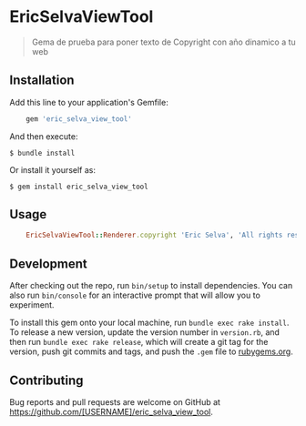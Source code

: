 # EricSelvaViewTool

> Gema de prueba para poner texto de Copyright con año dinamico a tu web

## Installation

Add this line to your application's Gemfile:

```ruby
    gem 'eric_selva_view_tool'
```

And then execute:

    $ bundle install

Or install it yourself as:

    $ gem install eric_selva_view_tool

## Usage

```ruby
    EricSelvaViewTool::Renderer.copyright 'Eric Selva', 'All rights reserved'
```

## Development

After checking out the repo, run `bin/setup` to install dependencies. You can also run `bin/console` for an interactive prompt that will allow you to experiment.

To install this gem onto your local machine, run `bundle exec rake install`. To release a new version, update the version number in `version.rb`, and then run `bundle exec rake release`, which will create a git tag for the version, push git commits and tags, and push the `.gem` file to [rubygems.org](https://rubygems.org).

## Contributing

Bug reports and pull requests are welcome on GitHub at https://github.com/[USERNAME]/eric_selva_view_tool.

